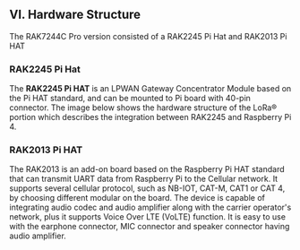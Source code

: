 ## VI. Hardware Structure

The RAK7244C Pro version consisted of a RAK2245 Pi Hat and RAK2013 Pi HAT

### RAK2245 Pi Hat

The **RAK2245 Pi HAT** is an LPWAN Gateway Concentrator Module based on the Pi HAT standard, and can be mounted to Pi board with 40-pin connector. The image below shows the hardware structure of the LoRa® portion which describes the integration between RAK2245 and Raspberry Pi 4.

<rk-img
  src="/assets/images/datasheet/rak7244c/hardware-structure/rotyeaxfbqr7ngh9xfxm.jpg"
  width="100%"
  figure-number="1"
  caption="LoRa® Hardware Structure"
/>

### RAK2013 Pi HAT

The RAK2013 is an add-on board based on the Raspberry Pi HAT standard that can transmit UART data from Raspberry Pi to the Cellular network. It supports several cellular protocol, such as NB-IOT, CAT-M, CAT1 or CAT 4, by choosing different modular on the board. The device is capable of integrating audio codec and audio amplifier along with the carrier operator's network, plus it supports Voice Over LTE (VoLTE) function. It is easy to use with the earphone connector, MIC connector and speaker connector having audio amplifier.

<rk-img
  src="/assets/images/datasheet/rak7244c/hardware-structure/wkdg3qk1cnrg3sqhaqsc.png"
  width="100%"
  figure-number="2"
  caption="Cellular Hardware Structure"
/>
